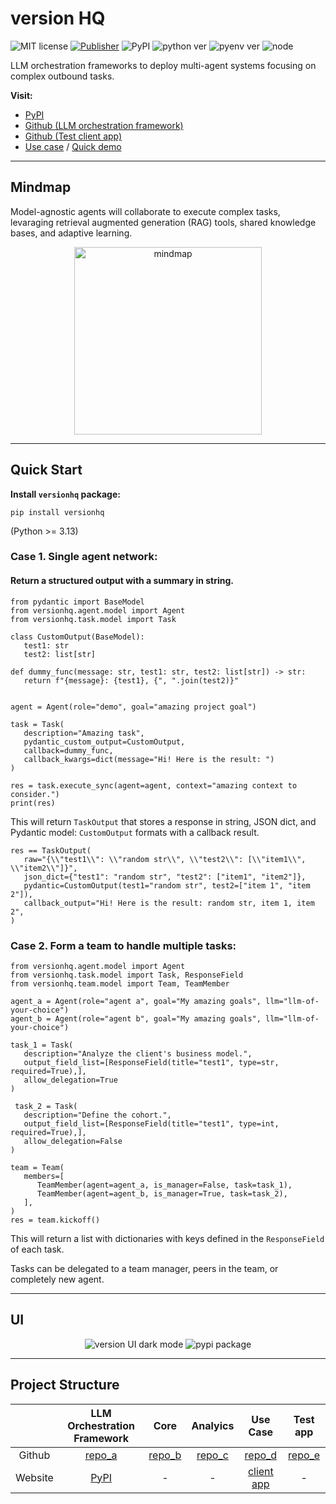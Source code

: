 # version HQ

![MIT license](https://img.shields.io/badge/License-MIT-green) 
[![Publisher](https://github.com/versionHQ/multi-agent-system/actions/workflows/publish.yml/badge.svg)](https://github.com/versionHQ/multi-agent-system/actions/workflows/publish.yml) 
![PyPI](https://img.shields.io/badge/PyPI->=v1.1.10-blue)
![python ver](https://img.shields.io/badge/Python-3.12/3.13-purple) 
![pyenv ver](https://img.shields.io/badge/pyenv-2.4.23-orange)
![node](https://img.shields.io/badge/node-22.0-darkblue)


LLM orchestration frameworks to deploy multi-agent systems focusing on complex outbound tasks.

**Visit:**

- [PyPI](https://pypi.org/project/versionhq/)
- [Github (LLM orchestration framework)](https://github.com/versionHQ/multi-agent-system)
- [Github (Test client app)](https://github.com/versionHQ/test-client-app)
- [Use case](https://versi0n.io/playground) / [Quick demo](https://res.cloudinary.com/dfeirxlea/video/upload/v1737732977/pj_m_home/pnsyh5mfvmilwgt0eusa.mov)

<hr />

## Mindmap
Model-agnostic agents will collaborate to execute complex tasks, levaraging retrieval augmented generation (RAG) tools, shared knowledge bases, and adaptive learning.

<p align="center">
   <img src="https://res.cloudinary.com/dfeirxlea/image/upload/v1733556715/pj_m_home/urwte15at3h0dr8mdlyo.png" alt="mindmap" width="300">
</p>

<hr />

## Quick Start

**Install `versionhq` package:**

   ```
   pip install versionhq
   ```

(Python >= 3.13)


### Case 1. Single agent network:

#### Return a structured output with a summary in string.

   ```
   from pydantic import BaseModel
   from versionhq.agent.model import Agent
   from versionhq.task.model import Task

   class CustomOutput(BaseModel):
      test1: str
      test2: list[str]

   def dummy_func(message: str, test1: str, test2: list[str]) -> str:
      return f"{message}: {test1}, {", ".join(test2)}"


   agent = Agent(role="demo", goal="amazing project goal")

   task = Task(
      description="Amazing task",
      pydantic_custom_output=CustomOutput,
      callback=dummy_func,
      callback_kwargs=dict(message="Hi! Here is the result: ")
   )

   res = task.execute_sync(agent=agent, context="amazing context to consider.")
   print(res)
   ```

This will return `TaskOutput` that stores a response in string, JSON dict, and Pydantic model: `CustomOutput` formats with a callback result.

   ```
   res == TaskOutput(
      raw="{\\"test1\\": \\"random str\\", \\"test2\\": [\\"item1\\", \\"item2\\"]}",
      json_dict={"test1": "random str", "test2": ["item1", "item2"]},
      pydantic=CustomOutput(test1="random str", test2=["item 1", "item 2"]),
      callback_output="Hi! Here is the result: random str, item 1, item 2",
   )
   ```

### Case 2. Form a team to handle multiple tasks:

   ```
   from versionhq.agent.model import Agent
   from versionhq.task.model import Task, ResponseField
   from versionhq.team.model import Team, TeamMember

   agent_a = Agent(role="agent a", goal="My amazing goals", llm="llm-of-your-choice")
   agent_b = Agent(role="agent b", goal="My amazing goals", llm="llm-of-your-choice")

   task_1 = Task(
      description="Analyze the client's business model.",
      output_field_list=[ResponseField(title="test1", type=str, required=True),],
      allow_delegation=True
   )

    task_2 = Task(
      description="Define the cohort.",
      output_field_list=[ResponseField(title="test1", type=int, required=True),],
      allow_delegation=False
   )

   team = Team(
      members=[
         TeamMember(agent=agent_a, is_manager=False, task=task_1),
         TeamMember(agent=agent_b, is_manager=True, task=task_2),
      ],
   )
   res = team.kickoff()
   ```

This will return a list with dictionaries with keys defined in the `ResponseField` of each task.

Tasks can be delegated to a team manager, peers in the team, or completely new agent.

<hr />

## UI

<p align="center">
   <img
    src="https://res.cloudinary.com/dfeirxlea/image/upload/v1734942341/pj_m_home/yk9pm42xn0ibdrtpmb0d.png"
    alt="version UI dark mode"
   />
   <img
    src="https://res.cloudinary.com/dfeirxlea/image/upload/v1734943272/pj_m_home/dhubpqhj4qjyqwldkgwk.png"
    alt="pypi package"
   />
</p>

<hr />

## Project Structure

| | LLM Orchestration Framework | Core | Analyics | Use Case | Test app |
| :---: | :---: | :---: | :---: | :---: | :---: |
| Github | [repo_a](https://github.com/versionHQ/multi-agent-system) | [repo_b](https://github.com/krik8235/core) | [repo_c](https://github.com/versionHQ/clutering-analysis) | [repo_d](https://github.com/krik8235/pj_m_dev) | [repo_e](https://github.com/versionHQ/test-client-app) | 
| Website | [PyPI](https://pypi.org/project/versionhq/) | - | - | [client app](https://versi0n.io) | - |

